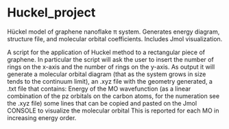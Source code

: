 # Huckel_project
Hückel model of graphene nanoflake π system. Generates energy diagram, structure file, and molecular orbital coefficients. Includes Jmol visualization.

A script for the application of Huckel method to a rectangular piece of graphene. In particular the script will ask the user to insert the number of rings on the x-axis and the number of rings on the y-axis. As output it will generate a molecular orbital diagram (that as the system grows in size tends to the continuum limit), an .xyz file with the geometry generated, a .txt file that contains: Energy of the MO wavefunction (as a linear combination of the pz orbitals on the carbon atoms, for the numeration see the .xyz file) some lines that can be copied and pasted on the Jmol CONSOLE to visualize the molecular orbital This is reported for each MO in increasing energy order.
